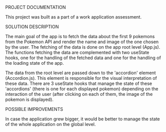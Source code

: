 PROJECT DOCUMENTATION

This project was built as a part of a work application assessment.

SOLUTION DESCRIPTION

The main goal of the app is to fetch the data about the first 9 pokemons from the Pokemon API and render the name and image of the one chosen by the user. The fetching of the data is done on the app root level (App.js). The functions fetching the data are complemented with two useState hooks, one for the handling of the fetched data and one for the handling of the loading state of the app.

The data from the root level are passed down to the 'accordion' element (Accordion.js). This element is responsible for the visual interpretation of these data. There are 3 useState hooks that manage the state of these 'accordions' (there is one for each displayed pokemon) depending on the interaction of the user (after clicking on each of them, the image of the pokemon is displayed).

POSSIBLE IMPROVEMENTS

In case the application grew bigger, it would be better to manage the state of the whole application on the global level.
